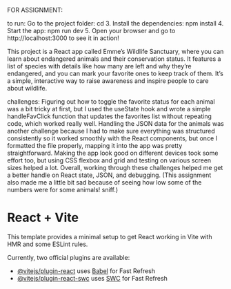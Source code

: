 FOR ASSIGNMENT: 

to run: 
Go to the project folder: cd <emmes-wildlife-sanctuary>
	3.	Install the dependencies: npm install
	4.	Start the app: npm run dev
	5.	Open your browser and go to http://localhost:3000 to see it in action!

This project is a React app called Emme’s Wildlife Sanctuary, where you can learn about endangered animals and their conservation status. It features a list of species with details like how many are left and why they’re endangered, and you can mark your favorite ones to keep track of them. It’s a simple, interactive way to raise awareness and inspire people to care about wildlife.

challenges: 
Figuring out how to toggle the favorite status for each animal was a bit tricky at first, but I used the useState hook and wrote a simple handleFavClick function that updates the favorites list without repeating code, which worked really well. Handling the JSON data for the animals was another challenge because I had to make sure everything was structured consistently so it worked smoothly with the React components, but once I formatted the file properly, mapping it into the app was pretty straightforward. Making the app look good on different devices took some effort too, but using CSS flexbox and grid and testing on various screen sizes helped a lot. Overall, working through these challenges helped me get a better handle on React state, JSON, and debugging. (This assignment also made me a little bit sad because of seeing how low some of the numbers were for some animals! sniff.)




# React + Vite

This template provides a minimal setup to get React working in Vite with HMR and some ESLint rules.

Currently, two official plugins are available:

- [@vitejs/plugin-react](https://github.com/vitejs/vite-plugin-react/blob/main/packages/plugin-react/README.md) uses [Babel](https://babeljs.io/) for Fast Refresh
- [@vitejs/plugin-react-swc](https://github.com/vitejs/vite-plugin-react-swc) uses [SWC](https://swc.rs/) for Fast Refresh




